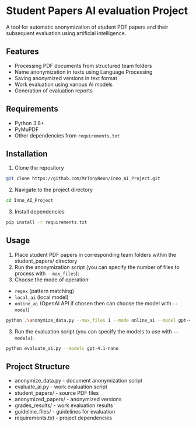 # Student Papers AI evaluation Project

A tool for automatic anonymization of student PDF papers and their subsequent evaluation using artificial intelligence.

## Features

- Processing PDF documents from structured team folders
- Name anonymization in texts using Language Processing
- Saving anonymized versions in text format
- Work evaluation using various AI models
- Generation of evaluation reports

## Requirements

- Python 3.8+
- PyMuPDF
- Other dependencies from `requirements.txt`

## Installation

1. Clone the repository
```bash
git clone https://github.com/MrTonyNeon/Inno_AI_Project.git
```
2. Navigate to the project directory
```bash
cd Inno_AI_Project
```
3. Install dependencies
```bash
pip install -r requirements.txt
```

## Usage
1. Place student PDF papers in corresponding team folders within the student_papers/ directory
2. Run the anonymization script (you can specify the number of files to process with `--max_files`):
3. Choose the mode of operation:
- `regex` (pattern matching)
- `local_ai` (local model)
- `online_ai` (OpenAI API if chosen then can choose the model with `--model`)
```bash
python .\anonymize_data.py --max_files 1 --mode online_ai --model gpt-4o
```

3. Run the evaluation script (you can specify the models to use with `--models`):
```bash
python evaluate_ai.py --models gpt-4.1-nano
```

## Project Structure
- anonymize_data.py - document anonymization script
- evaluate_ai.py - work evaluation script
- student_papers/ - source PDF files
- anonymized_papers/ - anonymized versions
- grades_results/ - work evaluation results
- guideline_files/ - guidelines for evaluation
- requirements.txt - project dependencies
